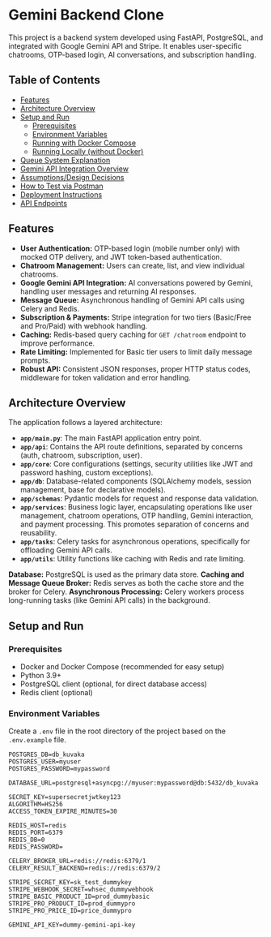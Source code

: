 # Gemini Backend Clone

This project is a backend system developed using FastAPI, PostgreSQL, and integrated with Google Gemini API and Stripe. It enables user-specific chatrooms, OTP-based login, AI conversations, and subscription handling.

## Table of Contents

- [Features](#features)
- [Architecture Overview](#architecture-overview)
- [Setup and Run](#setup-and-run)
  - [Prerequisites](#prerequisites)
  - [Environment Variables](#environment-variables)
  - [Running with Docker Compose](#running-with-docker-compose)
  - [Running Locally (without Docker)](#running-locally-without-docker)
- [Queue System Explanation](#queue-system-explanation)
- [Gemini API Integration Overview](#gemini-api-integration-overview)
- [Assumptions/Design Decisions](#assumptionsdesign-decisions)
- [How to Test via Postman](#how-to-test-via-postman)
- [Deployment Instructions](#deployment-instructions)
- [API Endpoints](#api-endpoints)

## Features

- **User Authentication:** OTP-based login (mobile number only) with mocked OTP delivery, and JWT token-based authentication.
- **Chatroom Management:** Users can create, list, and view individual chatrooms.
- **Google Gemini API Integration:** AI conversations powered by Gemini, handling user messages and returning AI responses.
- **Message Queue:** Asynchronous handling of Gemini API calls using Celery and Redis.
- **Subscription & Payments:** Stripe integration for two tiers (Basic/Free and Pro/Paid) with webhook handling.
- **Caching:** Redis-based query caching for `GET /chatroom` endpoint to improve performance.
- **Rate Limiting:** Implemented for Basic tier users to limit daily message prompts.
- **Robust API:** Consistent JSON responses, proper HTTP status codes, middleware for token validation and error handling.

## Architecture Overview

The application follows a layered architecture:

- **`app/main.py`**: The main FastAPI application entry point.
- **`app/api`**: Contains the API route definitions, separated by concerns (auth, chatroom, subscription, user).
- **`app/core`**: Core configurations (settings, security utilities like JWT and password hashing, custom exceptions).
- **`app/db`**: Database-related components (SQLAlchemy models, session management, base for declarative models).
- **`app/schemas`**: Pydantic models for request and response data validation.
- **`app/services`**: Business logic layer, encapsulating operations like user management, chatroom operations, OTP handling, Gemini interaction, and payment processing. This promotes separation of concerns and reusability.
- **`app/tasks`**: Celery tasks for asynchronous operations, specifically for offloading Gemini API calls.
- **`app/utils`**: Utility functions like caching with Redis and rate limiting.

**Database:** PostgreSQL is used as the primary data store.
**Caching and Message Queue Broker:** Redis serves as both the cache store and the broker for Celery.
**Asynchronous Processing:** Celery workers process long-running tasks (like Gemini API calls) in the background.

## Setup and Run

### Prerequisites

- Docker and Docker Compose (recommended for easy setup)
- Python 3.9+
- PostgreSQL client (optional, for direct database access)
- Redis client (optional)

### Environment Variables

Create a `.env` file in the root directory of the project based on the `.env.example` file.

```dotenv
POSTGRES_DB=db_kuvaka
POSTGRES_USER=myuser
POSTGRES_PASSWORD=mypassword

DATABASE_URL=postgresql+asyncpg://myuser:mypassword@db:5432/db_kuvaka

SECRET_KEY=supersecretjwtkey123
ALGORITHM=HS256
ACCESS_TOKEN_EXPIRE_MINUTES=30

REDIS_HOST=redis
REDIS_PORT=6379
REDIS_DB=0
REDIS_PASSWORD=

CELERY_BROKER_URL=redis://redis:6379/1
CELERY_RESULT_BACKEND=redis://redis:6379/2

STRIPE_SECRET_KEY=sk_test_dummykey
STRIPE_WEBHOOK_SECRET=whsec_dummywebhook
STRIPE_BASIC_PRODUCT_ID=prod_dummybasic
STRIPE_PRO_PRODUCT_ID=prod_dummypro
STRIPE_PRO_PRICE_ID=price_dummypro

GEMINI_API_KEY=dummy-gemini-api-key